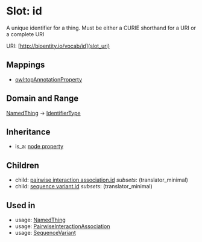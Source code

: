 # Slot: id


A unique identifier for a thing. Must be either a CURIE shorthand for a URI or a complete URI

URI: [http://bioentity.io/vocab/id](slot_uri)
## Mappings

 * [owl:topAnnotationProperty](http://purl.obolibrary.org/obo/owl_topAnnotationProperty)
## Domain and Range

[NamedThing](NamedThing.md) -> [IdentifierType](IdentifierType.md)
## Inheritance

 *  is_a: [node property](node_property.md)
## Children

 *  child: [pairwise interaction association.id](pairwise_interaction_association_id.md) *subsets*: (translator_minimal)
 *  child: [sequence variant.id](sequence_variant_id.md) *subsets*: (translator_minimal)
## Used in

 *  usage: [NamedThing](NamedThing.md)
 *  usage: [PairwiseInteractionAssociation](PairwiseInteractionAssociation.md)
 *  usage: [SequenceVariant](SequenceVariant.md)
